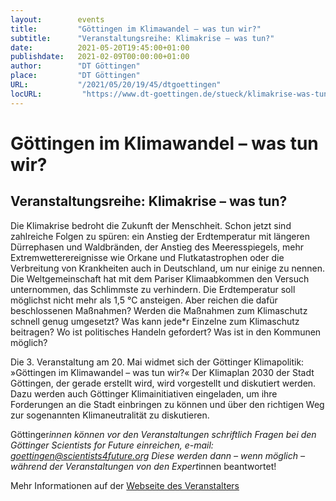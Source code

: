 ```yaml
---
layout:        events
title:         "Göttingen im Klimawandel – was tun wir?"
subtitle:      "Veranstaltungsreihe: Klimakrise – was tun?"
date:          2021-05-20T19:45:00+01:00
publishdate:   2021-02-09T00:00:00+01:00
author:        "DT Göttingen"
place:         "DT Göttingen"
URL:           "/2021/05/20/19/45/dtgoettingen"
locURL:         "https://www.dt-goettingen.de/stueck/klimakrise-was-tun/"
---
```


Göttingen im Klimawandel – was tun wir?
===========

Veranstaltungsreihe: Klimakrise – was tun?
-----------

Die Klimakrise bedroht die Zukunft der Menschheit. Schon jetzt sind zahlreiche Folgen zu spüren: ein Anstieg der Erdtemperatur mit längeren Dürrephasen und Waldbränden, der Anstieg des Meeresspiegels, mehr Extremwetterereignisse wie Orkane und Flutkatastrophen oder die Verbreitung von Krankheiten auch in Deutschland, um nur einige zu nennen. Die Weltgemeinschaft hat mit dem Pariser Klimaabkommen den Versuch unternommen, das Schlimmste zu verhindern. Die Erdtemperatur soll möglichst nicht mehr als 1,5 °C ansteigen. Aber reichen die dafür beschlossenen Maßnahmen? Werden die Maßnahmen zum Klimaschutz schnell genug umgesetzt?  Was kann jede*r Einzelne zum Klimaschutz beitragen? Wo ist politisches Handeln gefordert? Was ist in den Kommunen möglich?

Die 3. Veranstaltung am 20. Mai widmet sich der Göttinger Klimapolitik: »Göttingen im Klimawandel – was tun wir?« Der Klimaplan 2030 der Stadt Göttingen, der gerade erstellt wird, wird vorgestellt und diskutiert werden. Dazu werden auch Göttinger Klimainitiativen eingeladen, um ihre Forderungen an die Stadt einbringen zu können und über den richtigen Weg zur sogenannten Klimaneutralität zu diskutieren.

Göttinger*innen können vor den Veranstaltungen schriftlich Fragen bei den Göttinger Scientists for Future einreichen, e-mail: goettingen@scientists4future.org
Diese werden dann – wenn möglich – während der Veranstaltungen von den Expert*innen beantwortet!


Mehr Informationen auf der [Webseite des Veranstalters](https://www.dt-goettingen.de/stueck/klimakrise-was-tun/)
